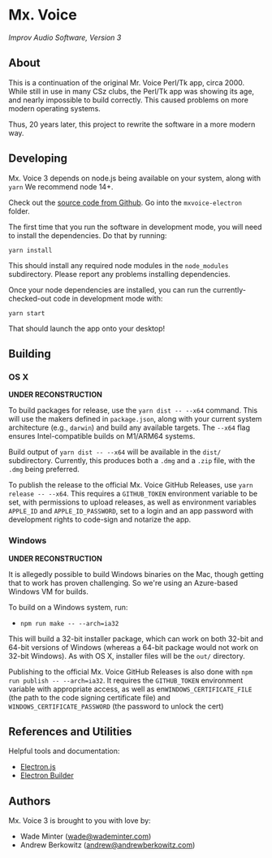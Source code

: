 # Mx. Voice
*Improv Audio Software, Version 3*

## About

This is a continuation of the original Mr. Voice Perl/Tk app, circa 2000. While still in use in many CSz clubs, the Perl/Tk app was showing its age, and nearly impossible to build correctly. This caused problems on more modern operating systems.

Thus, 20 years later, this project to rewrite the software in a more modern way.

## Developing

Mx. Voice 3 depends on node.js being available on your system, along with `yarn` We recommend node 14+.

Check out the [source code from Github](https://github.com/minter/mxvoice-electron/). Go into the `mxvoice-electron` folder.

The first time that you run the software in development mode, you will need to install the dependencies. Do that by running:

`yarn install`

This should install any required node modules in the `node_modules` subdirectory. Please report any problems installing dependencies.

Once your node dependencies are installed, you can run the currently-checked-out code in development mode with:

`yarn start`

That should launch the app onto your desktop!


## Building

### OS X

**UNDER RECONSTRUCTION**

To build packages for release, use the `yarn dist -- --x64` command. This will use the makers defined in `package.json`, along with your current system architecture (e.g., `darwin`) and build any available targets. The `--x64` flag ensures Intel-compatible builds on M1/ARM64 systems.

Build output of `yarn dist -- --x64` will be available in the `dist/` subdirectory. Currently, this produces both a `.dmg` and a `.zip` file, with the `.dmg` being preferred.

To publish the release to the official Mx. Voice GitHub Releases, use `yarn release -- --x64`. This requires a `GITHUB_TOKEN` environment variable to be set, with permissions to upload releases, as well as environment variables `APPLE_ID` and `APPLE_ID_PASSWORD`, set to a login and an app password with development rights to code-sign and notarize the app.

### Windows

**UNDER RECONSTRUCTION**

It is allegedly possible to build Windows binaries on the Mac, though getting that to work has proven challenging. So we're using an Azure-based Windows VM for builds.

To build on a Windows system, run:

* `npm run make -- --arch=ia32`

This will build a 32-bit installer package, which can work on both 32-bit and 64-bit versions of Windows (whereas a 64-bit package would not work on 32-bit Windows). As with OS X, installer files will be the `out/` directory.

Publishing to the official Mx. Voice GitHub Releases is also done with `npm run publish -- --arch=ia32`. It requires the `GITHUB_TOKEN` environment variable with appropriate access, as well as en`WINDOWS_CERTIFICATE_FILE` (the path to the code signing certificate file) and `WINDOWS_CERTIFICATE_PASSWORD` (the password to unlock the cert)

## References and Utilities

Helpful tools and documentation:
* [Electron.js](https://www.electronjs.org)
* [Electron Builder](https://www.electron.build)

## Authors
Mx. Voice 3 is brought to you with love by:
* Wade Minter (<wade@wademinter.com>)
* Andrew Berkowitz (<andrew@andrewberkowitz.com>)
